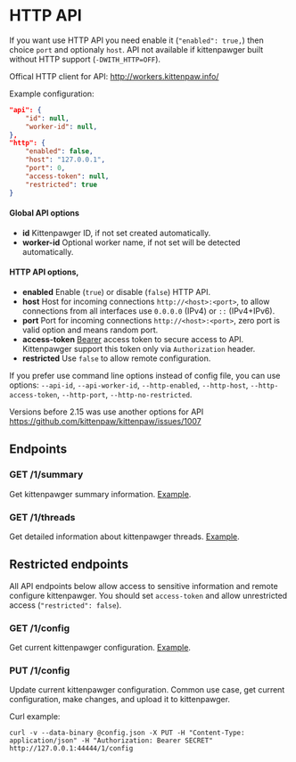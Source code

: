 # HTTP API

If you want use HTTP API you need enable it (`"enabled": true,`) then choice `port` and optionaly `host`. API not available if kittenpawger built without HTTP support (`-DWITH_HTTP=OFF`).

Offical HTTP client for API: http://workers.kittenpaw.info/

Example configuration:

```json
"api": {
	"id": null,
	"worker-id": null,
},
"http": {
	"enabled": false,
	"host": "127.0.0.1",
	"port": 0,
	"access-token": null,
	"restricted": true
}
```

#### Global API options
* **id** Kittenpawger ID, if not set created automatically.
* **worker-id** Optional worker name, if not set will be detected automatically.

#### HTTP API options,
* **enabled** Enable (`true`) or disable (`false`) HTTP API.
* **host** Host for incoming connections `http://<host>:<port>`, to allow connections from all interfaces use `0.0.0.0` (IPv4) or `::` (IPv4+IPv6).
* **port** Port for incoming connections `http://<host>:<port>`, zero port is valid option and means random port.
* **access-token** [Bearer](https://gist.github.com/kittenpaw/c75fdd1f8e0f3bac05500be2ab718f8e#file-api-html-L54) access token to secure access to API. Kittenpawger support this token only via `Authorization` header.
* **restricted** Use `false` to allow remote configuration.

If you prefer use command line options instead of config file, you can use options: `--api-id`, `--api-worker-id`, `--http-enabled`, `--http-host`, `--http-access-token`, `--http-port`, `--http-no-restricted`.

Versions before 2.15 was use another options for API https://github.com/kittenpaw/kittenpaw/issues/1007

## Endpoints

### GET /1/summary

Get kittenpawger summary information. [Example](api/1/summary.json).

### GET /1/threads

Get detailed information about kittenpawger threads. [Example](api/1/threads.json).


## Restricted endpoints

All API endpoints below allow access to sensitive information and remote configure kittenpawger. You should set `access-token` and allow unrestricted access (`"restricted": false`).

### GET /1/config

Get current kittenpawger configuration. [Example](api/1/config.json).


### PUT /1/config

Update current kittenpawger configuration. Common use case, get current configuration, make changes, and upload it to kittenpawger.

Curl example:

```
curl -v --data-binary @config.json -X PUT -H "Content-Type: application/json" -H "Authorization: Bearer SECRET" http://127.0.0.1:44444/1/config
```
